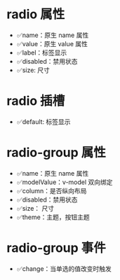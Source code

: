 # radio 属性

- ✅name：原生 name 属性
- ✅value：原生 value 属性
- ✅label：标签显示
- ✅disabled：禁用状态
- ✅size: 尺寸

# radio 插槽

- ✅default: 标签显示

# radio-group 属性

- ✅name：原生 name 属性
- ✅modelValue：v-model 双向绑定
- ✅column：是否纵向布局
- ✅disabled：禁用状态
- ✅size： 尺寸
- ✅theme：主题，按钮主题

# radio-group 事件

- ✅change：当单选的值改变时触发
